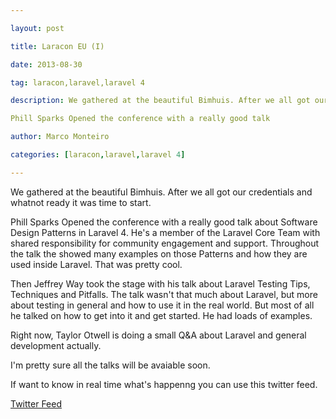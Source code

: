 ---
layout: post
title: Laracon EU (I)
date: 2013-08-30
tag: laracon,laravel,laravel 4
description: We gathered at the beautiful Bimhuis. After we all got our credentials and whatnot ready it was time to start.

Phill Sparks Opened the conference with a really good talk
author: Marco Monteiro
categories: [laracon,laravel,laravel 4]
---

We gathered at the beautiful Bimhuis. After we all got our credentials and whatnot ready it was time to start.

Phill Sparks Opened the conference with a really good talk about Software Design Patterns in Laravel 4. He's a member of the Laravel Core Team with shared responsibility for community engagement and support. Throughout the talk the showed many examples on those Patterns and how they are used inside Laravel. That was pretty cool.

Then Jeffrey Way took the stage with his talk about Laravel Testing Tips, Techniques and Pitfalls. The talk wasn't that much about Laravel, but more about testing in general and how to use it in the real world. But most of all he talked on how to get into it and get started. He had loads of examples.

<!--more-->

Right now, Taylor Otwell is doing a small Q&A about Laravel and general development actually.

I'm pretty sure all the talks will be avaiable soon. 

If want to know in real time what's happenng you can use this twitter feed.

[Twitter Feed](https://twitter.com/search?q=%23laraconeu&src=savs)